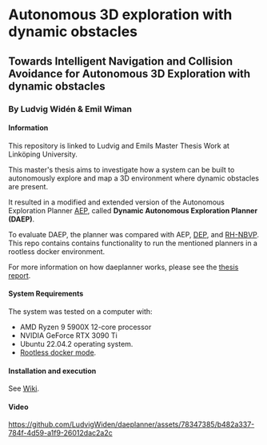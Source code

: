 # Autonomous 3D exploration with dynamic obstacles
## Towards Intelligent Navigation and Collision Avoidance for Autonomous 3D Exploration with dynamic obstacles
### By Ludvig Widén & Emil Wiman

#### Information
This repository is linked to Ludvig and Emils Master Thesis Work at Linköping University.

This master's thesis aims to investigate how a system can be built to autonomously explore and map a 3D environment where dynamic obstacles are present. 

It resulted in a modified and extended version of the Autonomous Exploration Planner [AEP](https://github.com/mseln/aeplanner), called **Dynamic Autonomous Exploration Planner (DAEP)**.

To evaluate DAEP, the planner was compared with AEP, [DEP](https://github.com/Zhefan-Xu/DEP), and [RH-NBVP](https://github.com/ethz-asl/nbvplanner). This repo contains contains functionality to run the mentioned planners in a rootless docker environment.

For more information on how daeplanner works, please see the [thesis report]().

#### System Requirements
The system was tested on a computer with:

- AMD Ryzen 9 5900X 12-core processor 
- NVIDIA GeForce RTX 3090 Ti
- Ubuntu 22.04.2 operating system. 
- [Rootless docker mode](https://docs.docker.com/engine/security/rootless/).

#### Installation and execution
See [Wiki](https://github.com/LudvigWiden/daeplanner/wiki). 

#### Video
https://github.com/LudvigWiden/daeplanner/assets/78347385/b482a337-784f-4d59-a1f9-26012dac2a2c

